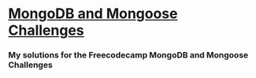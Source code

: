# [MongoDB and Mongoose Challenges](https://www.freecodecamp.org/learn/apis-and-microservices/mongodb-and-mongoose/)
### My solutions for the Freecodecamp MongoDB and Mongoose Challenges
